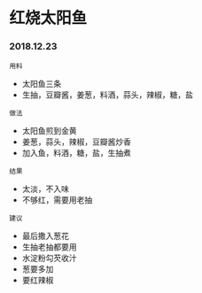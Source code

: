 # 红烧太阳鱼

### 2018.12.23

```
用料
```

* 太阳鱼三条
* 生抽，豆瓣酱，姜葱，料酒，蒜头，辣椒，糖，盐


```
做法
```

* 太阳鱼煎到金黄
* 姜葱，蒜头，辣椒，豆瓣酱炒香
* 加入鱼，料酒，糖，盐，生抽煮

```
结果
```

* 太淡，不入味
* 不够红，需要用老抽

```
建议
```

* 最后撒入葱花
* 生抽老抽都要用
* 水淀粉勾芡收汁
* 葱要多加
* 要红辣椒






